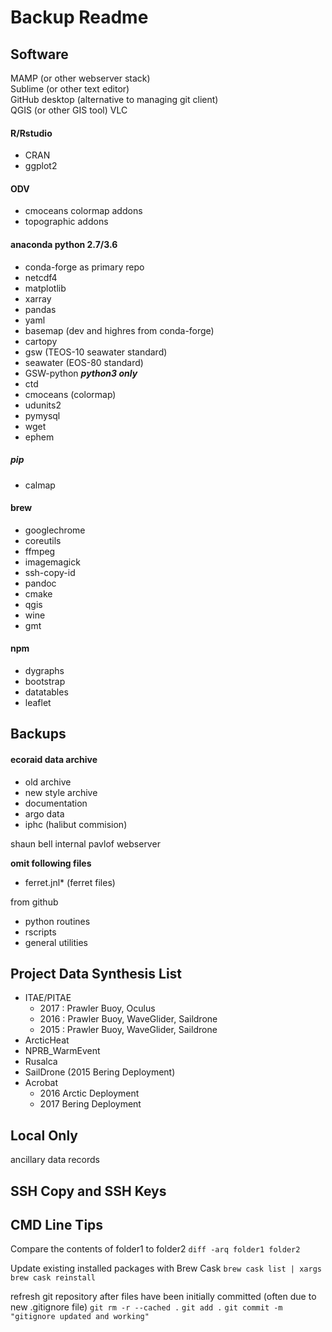 Backup Readme
=============

Software
--------

MAMP (or other webserver stack)  
Sublime (or other text editor)   
GitHub desktop (alternative to managing git client)   
QGIS (or other GIS tool)
VLC   

#### R/Rstudio
- CRAN
- ggplot2
#### ODV
- cmoceans colormap addons
- topographic addons

#### anaconda python   2.7/3.6
- conda-forge as primary repo
- netcdf4
- matplotlib
- xarray
- pandas
- yaml
- basemap (dev and highres from conda-forge)
- cartopy
- gsw (TEOS-10 seawater standard)
- seawater (EOS-80 standard)
- GSW-python ***python3 only***
- ctd
- cmoceans (colormap)
- udunits2
- pymysql
- wget
- ephem
##### pip
- calmap

#### brew
- googlechrome
- coreutils
- ffmpeg
- imagemagick
- ssh-copy-id
- pandoc
- cmake
- qgis
- wine
- gmt

#### npm
- dygraphs
- bootstrap
- datatables
- leaflet


Backups
-------

#### ecoraid data archive
- old archive
- new style archive
- documentation
- argo data
- iphc (halibut commision)

shaun bell internal pavlof webserver

**omit following files**
- ferret.jnl* (ferret files)

from github
- python routines
- rscripts
- general utilities

Project Data Synthesis List
---------------------------

+ ITAE/PITAE
	- 2017 : Prawler Buoy, Oculus
	- 2016 : Prawler Buoy, WaveGlider, Saildrone
	- 2015 : Prawler Buoy, WaveGlider, Saildrone
+ ArcticHeat
+ NPRB_WarmEvent
+ Rusalca
+ SailDrone (2015 Bering Deployment)
+ Acrobat
	- 2016 Arctic Deployment
	- 2017 Bering Deployment

Local Only
----------

ancillary data records

SSH Copy and SSH Keys
---------------------

CMD Line Tips
-------------

Compare the contents of folder1 to folder2
	`diff -arq folder1 folder2`

Update existing installed packages with Brew Cask
	`brew cask list | xargs brew cask reinstall`

refresh git repository after files have been initially committed (often due to new .gitignore file)
	`git rm -r --cached .`
	`git add .`
	`git commit -m "gitignore updated and working"`
